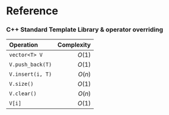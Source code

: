 Reference
===================
### C++ Standard Template Library & operator overriding
| Operation     | Complexity |
| :------- | ----: |
| `vector<T> V` | $O(1)$ |
| `V.push_back(T)` | $O(1)$ |
| `V.insert(i, T)` | $O(n)$ |
| `V.size()` | $O(1)$ |
| `V.clear()` | $O(n)$ |
| `V[i]` | $O(1)$ |

